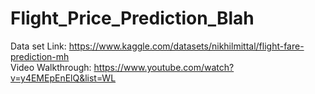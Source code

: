 # Flight_Price_Prediction_Blah

Data set Link: https://www.kaggle.com/datasets/nikhilmittal/flight-fare-prediction-mh <br>
Video Walkthrough: https://www.youtube.com/watch?v=y4EMEpEnElQ&list=WL
